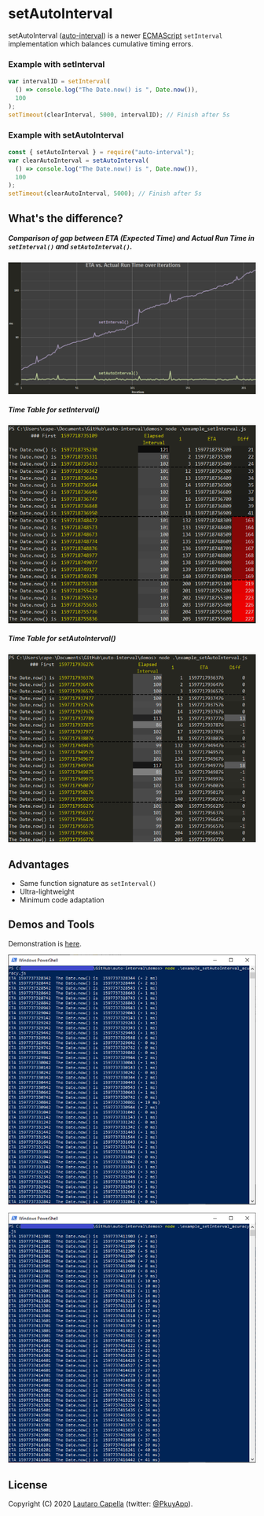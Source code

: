 # setAutoInterval

setAutoInterval ([auto-interval](http://github.com/cape-/auto-interval)) is a newer
[ECMAScript](http://www.ecma-international.org/publications/standards/Ecma-262.htm)
`setInterval` implementation which balances cumulative timing errors.

### Example with setInterval

```js
var intervalID = setInterval(
  () => console.log("The Date.now() is ", Date.now()),
  100
);
setTimeout(clearInterval, 5000, intervalID); // Finish after 5s
```

### Example with setAutoInterval

```js
const { setAutoInterval } = require("auto-interval");
var clearAutoInterval = setAutoInterval(
  () => console.log("The Date.now() is ", Date.now()),
  100
);
setTimeout(clearAutoInterval, 5000); // Finish after 5s
```

## What's the difference?

##### Comparison of gap between ETA (Expected Time) and Actual Run Time in `setInterval()` and `setAutoInterval()`.

![Demo](/img/graph-comparison.png)

##### Time Table for setInterval()

![Demo](/img/demo_setInterval.png)

##### Time Table for setAutoInterval()

![Demo](/img/demo_setAutoInterval.png)

## Advantages

- Same function signature as `setInterval()`
- Ultra-lightweight
- Minimum code adaptation

## Demos and Tools

Demonstration is [here](http://github.com/cape-/auto-interval/examples).

![Demo](/img/demo_setAutoInterval_acuracy.png)

![Demo](/img/demo_setInterval_acuracy.png)

## License

Copyright (C) 2020 [Lautaro Capella](http://github.com/cape-)
(twitter: [@PkuyApp](https://twitter.com/AppPkuy)).
